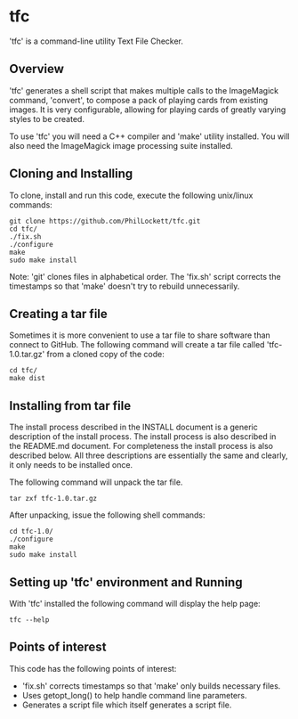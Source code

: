 # tfc

'tfc' is a command-line utility Text File Checker.

## Overview

'tfc' generates a shell script that makes multiple calls to the 
ImageMagick command, 'convert', to compose a pack of playing cards from 
existing images. It is very configurable, allowing for playing cards of 
greatly varying styles to be created.

To use 'tfc' you will need a C++ compiler and 'make' utility installed. 
You will also need the ImageMagick image processing suite installed.

## Cloning and Installing

To clone, install and run this code, execute the following unix/linux commands:

    git clone https://github.com/PhilLockett/tfc.git
    cd tfc/
	./fix.sh
    ./configure
    make
    sudo make install

Note: 'git' clones files in alphabetical order. The 'fix.sh' script corrects 
the timestamps so that 'make' doesn't try to rebuild unnecessarily.

## Creating a tar file

Sometimes it is more convenient to use a tar file to share software than 
connect to GitHub. The following command will create a tar file called 
'tfc-1.0.tar.gz' from a cloned copy of the code:

    cd tfc/
    make dist

## Installing from tar file

The install process described in the INSTALL document is a generic 
description of the install process. The install process is also described 
in the README.md document. For completeness the install process is also 
described below. All three descriptions are essentially the same and clearly, 
it only needs to be installed once.

The following command will unpack the tar file.

    tar zxf tfc-1.0.tar.gz

After unpacking, issue the following shell commands:

    cd tfc-1.0/
    ./configure
    make
    sudo make install

## Setting up 'tfc' environment and Running

With 'tfc' installed the following command will display the help page:

    tfc --help

## Points of interest

This code has the following points of interest:

  * 'fix.sh' corrects timestamps so that 'make' only builds necessary files.
  * Uses getopt_long() to help handle command line parameters.
  * Generates a script file which itself generates a script file.
